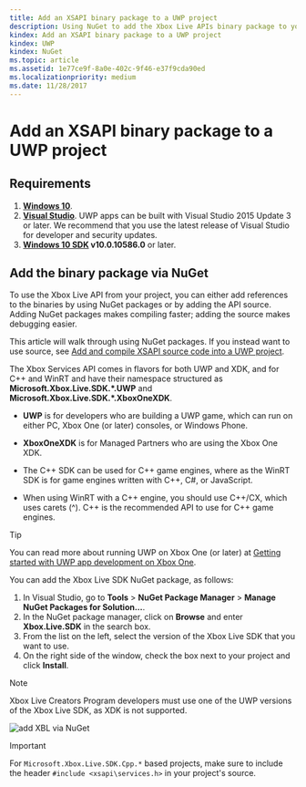 ```yaml
---
title: Add an XSAPI binary package to a UWP project
description: Using NuGet to add the Xbox Live APIs binary package to your UWP project.
kindex: Add an XSAPI binary package to a UWP project
kindex: UWP
kindex: NuGet
ms.topic: article
ms.assetid: 1e77ce9f-8a0e-402c-9f46-e37f9cda90ed
ms.localizationpriority: medium
ms.date: 11/28/2017
---
```


# Add an XSAPI binary package to a UWP project


## Requirements

1. **[Windows 10](https://microsoft.com/windows)**.
2. **[Visual Studio](https://www.visualstudio.com/)**. UWP apps can be built with Visual Studio 2015 Update 3 or later. We recommend that you use the latest release of Visual Studio for developer and security updates.
3. **[Windows 10 SDK](https://developer.microsoft.com/windows/downloads/windows-10-sdk) v10.0.10586.0** or later.


## Add the binary package via NuGet

To use the Xbox Live API from your project, you can either add references to the binaries by using NuGet packages or by adding the API source.
Adding NuGet packages makes compiling faster; adding the source makes debugging easier.

This article will walk through using NuGet packages.
If you instead want to use source, see [Add and compile XSAPI source code into a UWP project](live-add-xbl-source-uwp.md).

The Xbox Services API comes in flavors for both UWP and XDK, and for C++ and WinRT and have their namespace structured as **Microsoft.Xbox.Live.SDK.*.UWP** and **Microsoft.Xbox.Live.SDK.*.XboxOneXDK**.

* **UWP** is for developers who are building a UWP game, which can run on either PC, Xbox One (or later) consoles, or Windows Phone.

* **XboxOneXDK** is for Managed Partners who are using the Xbox One XDK.

* The C++ SDK can be used for C++ game engines, where as the  WinRT SDK is for game engines written with C++, C#, or JavaScript.

* When using WinRT with a C++ engine, you should use C++/CX, which uses carets (^). C++ is the recommended API to use for C++ game engines.

> [!TIP]
> You can read more about running UWP on Xbox One (or later) at [Getting started with UWP app development on Xbox One](https://docs.microsoft.com/windows/uwp/xbox-apps/getting-started).

You can add the Xbox Live SDK NuGet package, as follows:
1. In Visual Studio, go to **Tools** > **NuGet Package Manager** > **Manage NuGet Packages for Solution...**.
2. In the NuGet package manager, click on **Browse** and enter **Xbox.Live.SDK** in the search box.
3. From the list on the left, select the version of the Xbox Live SDK that you want to use.
3. On the right side of the window, check the box next to your project and click **Install**.

> [!NOTE]
> Xbox Live Creators Program developers must use one of the UWP versions of the Xbox Live SDK, as XDK is not supported.

![add XBL via NuGet](live-add-xbl-apis-binary-uwp-images/vs-add-nuget-xbl.gif)

> [!IMPORTANT]
> For `Microsoft.Xbox.Live.SDK.Cpp.*` based projects, make sure to include the header `#include <xsapi\services.h>` in your project's source.
